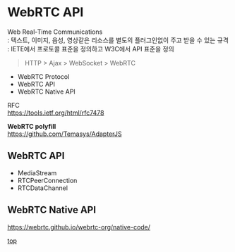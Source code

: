 # WebRTC API
Web Real-Time Communications  
: 텍스트, 이미지, 음성, 영상같은 리소스를 별도의 플러그인없이 주고 받을 수 있는 규격    
: IETE에서 프로토콜 표준을 정의하고 W3C에서 API 표준을 정의  

> HTTP > Ajax > WebSocket > WebRTC

- WebRTC Protocol
- WebRTC API
- WebRTC Native API


RFC   
https://tools.ietf.org/html/rfc7478

**WebRTC polyfill**   
https://github.com/Temasys/AdapterJS



## WebRTC API

- MediaStream
- RTCPeerConnection
- RTCDataChannel



## WebRTC Native API
https://webrtc.github.io/webrtc-org/native-code/



[top](#)

